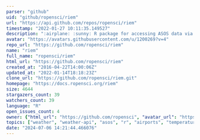 ```yaml
---
parser: "github"
uid: "github/ropensci/riem"
url: "https://api.github.com/repos/ropensci/riem"
timestamp: "2022-01-27 10:11:35.149527"
description: ":airplane: :sunny: R package for accessing ASOS data via the Iowa Environment Mesonet :cloud: :airplane:"
avatar: "https://avatars.githubusercontent.com/u/1200269?v=4"
repo_url: "https://github.com/ropensci/riem"
name: "riem"
full_name: "ropensci/riem"
html_url: "https://github.com/ropensci/riem"
created_at: "2016-04-22T14:00:06Z"
updated_at: "2022-01-14T18:18:23Z"
clone_url: "https://github.com/ropensci/riem.git"
homepage: "https://docs.ropensci.org/riem"
size: 4644
stargazers_count: 39
watchers_count: 39
language: "R"
open_issues_count: 4
owner: {"html_url": "https://github.com/ropensci", "avatar_url": "https://avatars.githubusercontent.com/u/1200269?v=4", "login": "ropensci", "type": "Organization"}
topics: ["weather", "weather-api", "asos", "r", "airports", "temperature", "metar", "rstats", "iowa-environment-mesonet", "r-package", "peer-reviewed", "data-access"]
date: "2024-07-06 14:21:44.466076"
---
```

